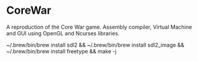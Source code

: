 # CoreWar
A reproduction of the Core War game. Assembly compiler, Virtual Machine and GUI using OpenGL and Ncurses libraries.

~/.brew/bin/brew install sdl2 && ~/.brew/bin/brew install sdl2_image && ~/.brew/bin/brew install freetype && make -j
